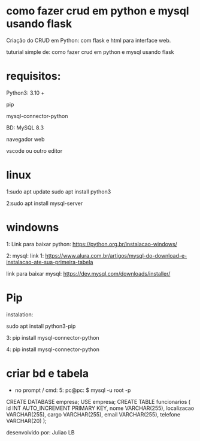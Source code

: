 # como fazer crud em python e mysql usando flask

Criação do CRUD em Python: com  flask e html para interface web.

tuturial simple de:
como fazer crud em python e mysql usando flask

# requisitos:
Python3: 3.10 +

pip

mysql-connector-python

BD: MySQL 8.3

navegador web

vscode ou outro editor


# linux
1:sudo apt update
sudo apt install python3

2:sudo apt install mysql-server

# windowns

1: Link para baixar python: https://python.org.br/instalacao-windows/

2: mysql: link 1: https://www.alura.com.br/artigos/mysql-do-download-e-instalacao-ate-sua-primeira-tabela

link para baixar mysql: https://dev.mysql.com/downloads/installer/


# Pip 
instalation:

sudo apt install python3-pip

3: pip install mysql-connector-python

4: pip install mysql-connector-python

# criar bd e tabela

- no prompt / cmd:
5: pc@pc: $
mysql -u root -p

CREATE DATABASE empresa;
USE empresa;
CREATE TABLE funcionarios (
    id INT AUTO_INCREMENT PRIMARY KEY,
    nome VARCHAR(255),
    localizacao VARCHAR(255),
    cargo VARCHAR(255),
    email VARCHAR(255),
    telefone VARCHAR(20)
);



desenvolvido por: Juliao LB
